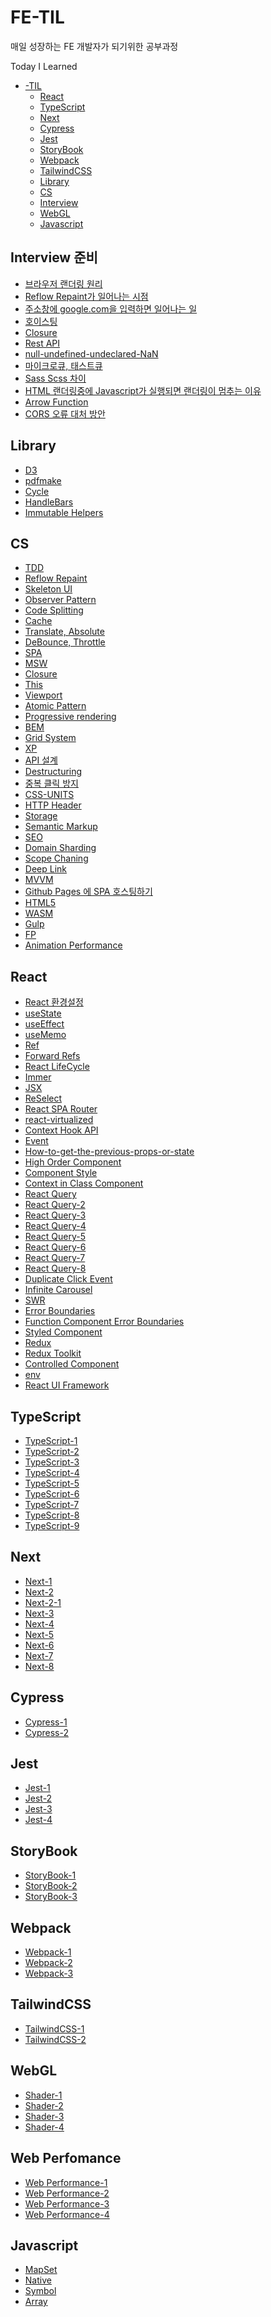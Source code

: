 # FE-TIL
매일 성장하는 FE 개발자가 되기위한 공부과정

Today I Learned<br>

- [-TIL](#FE-TIL)
  - [React](#react)
  - [TypeScript](#typescript)
  - [Next](#next)
  - [Cypress](#cypress)
  - [Jest](#jest)
  - [StoryBook](#storybook)
  - [Webpack](#webpack)
  - [TailwindCSS](#tailwindcss)
  - [Library](#library)
  - [CS](#cs)
  - [Interview](#interview-준비)
  - [WebGL](#webgl)
  - [Javascript](#javascript)
  
  
## Interview 준비
  - [브라우저 랜더링 원리](https://github.com/ohseungik/FE-TIL/blob/main/Interview/Browser%20Rendering%20(104).md)
  - [Reflow Repaint가 일어나는 시점](https://github.com/ohseungik/FE-TIL/blob/main/Interview/Reflow%20Repaint가%20일어나는%20시점%20(105).md)
  - [주소창에 google.com을 입력하면 일어나는 일](https://github.com/ohseungik/FE-TIL/blob/main/Interview/What%20happens%20when%20type%20google%20(106).md)
  - [호이스팅](https://github.com/ohseungik/FE-TIL/blob/main/Interview/Hoisting%20(107).md)
  - [Closure](https://github.com/ohseungik/FE-TIL/blob/main/Interview/Closure%20(108).md)
  - [Rest API](https://github.com/ohseungik/FE-TIL/blob/main/Interview/Rest%20API%20(109).md)
  - [null-undefined-undeclared-NaN](https://github.com/ohseungik/FE-TIL/blob/main/Interview/null%20undefined%20undeclared%20nan(110).md)
  - [마이크로큐, 태스트큐](https://github.com/ohseungik/FE-TIL/blob/main/Interview/microtask%20queue%20task%20queu%20(111).md)
  - [Sass Scss 차이](https://github.com/ohseungik/FE-TIL/blob/main/Interview/Sass%20Scss%20(112).md)
  - [HTML 랜더링중에 Javascript가 실행되면 랜더링이 멈추는 이유](https://github.com/ohseungik/FE-TIL/blob/main/Interview/Why%20stop%20rendering%20(113).md)
  - [Arrow Function](https://github.com/ohseungik/FE-TIL/blob/main/Interview/ES6%20Arrow%20Function%20(114).md)
  - [CORS 오류 대처 방안](https://github.com/ohseungik/FE-TIL/blob/main/Interview/CORS%20(115).md)

## Library
  - [D3](https://github.com/ohseungik/FE-TIL/blob/main/Library/D3%20(98).md)
  - [pdfmake](https://github.com/ohseungik/FE-TIL/blob/main/Library/pdfmake%20(99).md)
  - [Cycle](https://github.com/ohseungik/FE-TIL/blob/main/Library/Cycle%20(101).md)
  - [HandleBars](https://github.com/ohseungik/FE-TIL/blob/main/Library/HandleBars%20(102).md)
  - [Immutable Helpers](https://github.com/ohseungik/FE-TIL/blob/main/Library/Immutable%20Helpers%20(119).md)

## CS
  - [TDD](https://github.com/ohseungik/FE-TIL/blob/main/CS/TDD%20(47).md)
  - [Reflow Repaint](https://github.com/ohseungik/FE-TIL/blob/main/CS/Reflow%20Repaint%20(58).md)
  - [Skeleton UI](https://github.com/ohseungik/FE-TIL/blob/main/CS/Skeleton%20UI%20(59).md)
  - [Observer Pattern](https://github.com/ohseungik/FE-TIL/blob/main/CS/Observer%20Pattern%20(63).md)
  - [Code Splitting](https://github.com/ohseungik/FE-TIL/blob/main/CS/Code%20Splitting%20(66).md)
  - [Cache](https://github.com/ohseungik/FE-TIL/blob/main/CS/Cache%20(70).md)
  - [Translate, Absolute](https://github.com/ohseungik/FE-TIL/blob/main/CS/Translate,%20Absolute%20(71).md)
  - [DeBounce, Throttle](https://github.com/ohseungik/FE-TIL/blob/main/CS/DeBounce,%20Throttle%20(72).md)
  - [SPA](https://github.com/ohseungik/FE-TIL/blob/main/CS/SPA%20(76).md)
  - [MSW](https://github.com/ohseungik/FE-TIL/blob/main/CS/MSW%20(77).md)
  - [Closure](https://github.com/ohseungik/FE-TIL/blob/main/CS/Closure%20(78).md)
  - [This](https://github.com/ohseungik/FE-TIL/blob/main/CS/This%20(79).md)
  - [Viewport](https://github.com/ohseungik/FE-TIL/blob/main/CS/Viewport%20(80).md)
  - [Atomic Pattern](https://github.com/ohseungik/FE-TIL/blob/main/CS/Atomic%20Pattern%20(82).md)
  - [Progressive rendering](https://github.com/ohseungik/FE-TIL/blob/main/CS/Progressive%20rendering%20(83).md)
  - [BEM](https://github.com/ohseungik/FE-TIL/blob/main/CS/BEM%20(84).md)
  - [Grid System](https://github.com/ohseungik/FE-TIL/blob/main/CS/Grid%20System%20(85).md)
  - [XP](https://github.com/ohseungik/FE-TIL/blob/main/CS/XP%20(86).md)
  - [API 설계](https://github.com/ohseungik/FE-TIL/blob/main/CS/API%20설계%20(87).md) 
  - [Destructuring](https://github.com/ohseungik/FE-TIL/blob/main/CS/Destructuring%20(88).md) 
  - [중복 클릭 방지](https://github.com/ohseungik/FE-TIL/blob/main/CS/Double%20Click%20(89).md) 
  - [CSS-UNITS](https://github.com/ohseungik/FE-TIL/blob/main/CS/CSS-UNITS%20(90).md) 
  - [HTTP Header](https://github.com/ohseungik/FE-TIL/blob/main/CS/HTTP%20Header%20(91).md) 
  - [Storage](https://github.com/ohseungik/FE-TIL/blob/main/CS/Storage%20(93).md)
  - [Semantic Markup](https://github.com/ohseungik/FE-TIL/blob/main/CS/Semantic%20Markup%20(94).md)
  - [SEO](https://github.com/ohseungik/FE-TIL/blob/main/CS/SEO%20(95).md)
  - [Domain Sharding](https://github.com/ohseungik/FE-TIL/blob/main/CS/Domain%20Sharding%20(96).md)
  - [Scope Chaning](https://github.com/ohseungik/FE-TIL/blob/main/CS/Scope%20Chaning%20(97).md)
  - [Deep Link](https://github.com/ohseungik/FE-TIL/blob/main/CS/Deep%20Link%20(100).md)
  - [MVVM](https://github.com/ohseungik/FE-TIL/blob/main/CS/MVVM%20(103).md)
  - [Github Pages 에 SPA 호스팅하기](https://github.com/ohseungik/FE-TIL/blob/main/CS/Hosting%20SPA%20(116).md)
  - [HTML5](https://github.com/ohseungik/FE-TIL/blob/main/CS/HTML5%20(117).md)
  - [WASM](https://github.com/ohseungik/FE-TIL/blob/main/CS/WASM%20(120).md)
  - [Gulp](https://github.com/ohseungik/FE-TIL/blob/main/CS/Gulp%20(121).md)
  - [FP](https://github.com/ohseungik/FE-TIL/blob/main/CS/FP%20(122).md)
  - [Animation Performance](https://github.com/ohseungik/FE-TIL/blob/main/CS/Animation%20Performance%20(127).md)

## React
  - [React 환경설정](https://github.com/ohseungik/FE-TIL/blob/main/React/React%20%ED%99%98%EA%B2%BD%EC%84%A4%EC%A0%95%20(1).md)
  - [useState](https://github.com/ohseungik/FE-TIL/blob/main/React/useState%20(2).md)
  - [useEffect](https://github.com/ohseungik/FE-TIL/blob/main/React/useEffect%20(3).md)
  - [useMemo](https://github.com/ohseungik/FE-TIL/blob/main/React/useMemo%20(4).md)
  - [Ref](https://github.com/ohseungik/FE-TIL/blob/main/React/Ref%20(5).md)
  - [Forward Refs](https://github.com/ohseungik/FE-TIL/blob/main/React/Forward%20Refs%20(6).md)
  - [React LifeCycle](https://github.com/ohseungik/FE-TIL/blob/main/React/React%20LifeCycle%20(7).md)
  - [Immer](https://github.com/ohseungik/FE-TIL/blob/main/React/Immer%20(8).md)
  - [JSX](https://github.com/ohseungik/FE-TIL/blob/main/React/JSX%20(9).md)
  - [ReSelect](https://github.com/ohseungik/FE-TIL/blob/main/React/ReSelect%20(10).md)
  - [React SPA Router](https://github.com/ohseungik/FE-TIL/blob/main/React/React%20SPA%20Router%20(11).md)
  - [react-virtualized](https://github.com/ohseungik/FE-TIL/blob/main/React/react-virtualized%20(12).md)
  - [Context Hook API](https://github.com/ohseungik/FE-TIL/blob/main/React/Context%20Hook%20API%20(13).md)
  - [Event](https://github.com/ohseungik/FE-TIL/blob/main/React/Event%20(14).md)
  - [How-to-get-the-previous-props-or-state](https://github.com/ohseungik/FE-TIL/blob/main/React/How-to-get-the-previous-props-or-state%20(15).md)
  - [High Order Component](https://github.com/ohseungik/FE-TIL/blob/main/React/High%20Order%20Component%20(16).md)
  - [Component Style](https://github.com/ohseungik/FE-TIL/blob/main/React/Component%20Style%20(17).md)
  - [Context in Class Component](https://github.com/ohseungik/FE-TIL/blob/main/React/Context%20in%20Class%20Component%20(18).md)
  - [React Query](https://github.com/ohseungik/FE-TIL/blob/main/React/React%20Query/React%20Query%20(19).md)
  - [React Query-2](https://github.com/ohseungik/FE-TIL/blob/main/React/React%20Query/React%20Query-2%20(20).md)
  - [React Query-3](https://github.com/ohseungik/FE-TIL/blob/main/React/React%20Query/React%20Query-3%20(21).md)
  - [React Query-4](https://github.com/ohseungik/FE-TIL/blob/main/React/React%20Query/React%20Query-4%20(22).md)
  - [React Query-5](https://github.com/ohseungik/FE-TIL/blob/main/React/React%20Query/React%20Query-5%20(23).md)
  - [React Query-6](https://github.com/ohseungik/FE-TIL/blob/main/React/React%20Query/React%20Query-6%20(24).md)
  - [React Query-7](https://github.com/ohseungik/FE-TIL/blob/main/React/React%20Query/React%20Query-7%20(25).md)
  - [React Query-8](https://github.com/ohseungik/FE-TIL/blob/main/React/React%20Query/React%20Query-8%20(26).md)
  - [Duplicate Click Event](https://github.com/ohseungik/FE-TIL/blob/main/React/Duplicate%20Click%20Event%20(52).md)
  - [Infinite Carousel](https://github.com/ohseungik/FE-TIL/blob/main/React/Infinite%20Carousel%20(53).md) 
  - [SWR](https://github.com/ohseungik/FE-TIL/blob/main/React/SWR%20(54).md) 
  - [Error Boundaries](https://github.com/ohseungik/FE-TIL/blob/main/React/Error%20Boundaries%20(55).md) 
  - [Function Component Error Boundaries](https://github.com/ohseungik/FE-TIL/blob/main/React/Function%20Component%20Error%20Boundaries%20(56).md) 
  - [Styled Component](https://github.com/ohseungik/FE-TIL/blob/main/React/Styled%20Component%20(57).md) 
  - [Redux](https://github.com/ohseungik/FE-TIL/blob/main/React/Redux%20(64).md) 
  - [Redux Toolkit](https://github.com/ohseungik/FE-TIL/blob/main/React/Redux%20Toolkit%20(65).md) 
  - [Controlled Component](https://github.com/ohseungik/FE-TIL/blob/main/React/Controlled%20Component%20(75).md) 
  - [env](https://github.com/ohseungik/FE-TIL/blob/main/React/env%20(92).md)
  - [React UI Framework](https://github.com/ohseungik/FE-TIL/blob/main/React/UI%20Framework%20(118).md)

## TypeScript
  - [TypeScript-1](https://github.com/ohseungik/FE-TIL/blob/main/TypeScript/TypeScript-1%20(27).md)
  - [TypeScript-2](https://github.com/ohseungik/FE-TIL/blob/main/TypeScript/TypeScript-2%20(28).md)
  - [TypeScript-3](https://github.com/ohseungik/FE-TIL/blob/main/TypeScript/TypeScript-3%20(29).md)
  - [TypeScript-4](https://github.com/ohseungik/FE-TIL/blob/main/TypeScript/TypeScript-4%20(30).md)
  - [TypeScript-5](https://github.com/ohseungik/FE-TIL/blob/main/TypeScript/TypeScript-5%20(31).md)
  - [TypeScript-6](https://github.com/ohseungik/FE-TIL/blob/main/TypeScript/TypeScript-6%20(32).md)
  - [TypeScript-7](https://github.com/ohseungik/FE-TIL/blob/main/TypeScript/TypeScript-7%20(33).md)
  - [TypeScript-8](https://github.com/ohseungik/FE-TIL/blob/main/TypeScript/TypeScript-8%20(34).md)
  - [TypeScript-9](https://github.com/ohseungik/FE-TIL/blob/main/TypeScript/TypeScript-9%20(35).md)

## Next
  - [Next-1](https://github.com/ohseungik/FE-TIL/blob/main/Next/Next-1%20(36).md)
  - [Next-2](https://github.com/ohseungik/FE-TIL/blob/main/Next/Next-2%20(37).md)
  - [Next-2-1](https://github.com/ohseungik/FE-TIL/blob/main/Next/Next-2-1%20(38).md)
  - [Next-3](https://github.com/ohseungik/FE-TIL/blob/main/Next/Next-3%20(39).md)
  - [Next-4](https://github.com/ohseungik/FE-TIL/blob/main/Next/Next-4%20(40).md)
  - [Next-5](https://github.com/ohseungik/FE-TIL/blob/main/Next/Next-5%20(41).md)
  - [Next-6](https://github.com/ohseungik/FE-TIL/blob/main/Next/Next-6%20(42).md)
  - [Next-7](https://github.com/ohseungik/FE-TIL/blob/main/Next/Next-7%20(43).md)
  - [Next-8](https://github.com/ohseungik/FE-TIL/blob/main/Next/Next-8%20(44).md)
  
## Cypress
  - [Cypress-1](https://github.com/ohseungik/FE-TIL/blob/main/Cypress/Cypress-1%20(45).md)
  - [Cypress-2](https://github.com/ohseungik/FE-TIL/blob/main/Cypress/Cypress-2%20(46).md)

## Jest
  - [Jest-1](https://github.com/ohseungik/FE-TIL/blob/main/Jest/Jest-1%20(48).md)
  - [Jest-2](https://github.com/ohseungik/FE-TIL/blob/main/Jest/Jest-2%20(49).md)
  - [Jest-3](https://github.com/ohseungik/FE-TIL/blob/main/Jest/Jest-3%20(50).md)
  - [Jest-4](https://github.com/ohseungik/FE-TIL/blob/main/Jest/Jest-4%20(51).md)

## StoryBook
  - [StoryBook-1](https://github.com/ohseungik/FE-TIL/blob/main/StoryBook/StoryBook-1%20(60).md)
  - [StoryBook-2](https://github.com/ohseungik/FE-TIL/blob/main/StoryBook/StoryBook-2%20(61).md)
  - [StoryBook-3](https://github.com/ohseungik/FE-TIL/blob/main/StoryBook/StoryBook-3%20(62).md)

## Webpack
  - [Webpack-1](https://github.com/ohseungik/FE-TIL/blob/main/Webpack/Webpack-1%20(67).md)
  - [Webpack-2](https://github.com/ohseungik/FE-TIL/blob/main/Webpack/Webpack-2%20(68).md)
  - [Webpack-3](https://github.com/ohseungik/FE-TIL/blob/main/Webpack/Webpack-3%20(69).md)

## TailwindCSS
  - [TailwindCSS-1](https://github.com/ohseungik/FE-TIL/blob/main/TailwindCSS/TailwindCSS-1%20(73).md)
  - [TailwindCSS-2](https://github.com/ohseungik/FE-TIL/blob/main/TailwindCSS/TailwindCSS-2%20(74).md)

## WebGL
  - [Shader-1](https://github.com/ohseungik/FE-TIL/blob/main/WebGL/Shader-1%20(123).md)
  - [Shader-2](https://github.com/ohseungik/FE-TIL/blob/main/WebGL/Shader-2%20(124).md)
  - [Shader-3](https://github.com/ohseungik/FE-TIL/blob/main/WebGL/Shader-3%20(125).md)
  - [Shader-4](https://github.com/ohseungik/FE-TIL/blob/main/WebGL/Shader-4%20(126).md)

## Web Perfomance
  - [Web Performance-1](https://github.com/ohseungik/FE-TIL/blob/main/Web%20Performance/Web%20Performance-1%20(128).md)
  - [Web Performance-2](https://github.com/ohseungik/FE-TIL/blob/main/Web%20Performance/Web%20Performance-2%20(129).md)
  - [Web Performance-3](https://github.com/ohseungik/FE-TIL/blob/main/Web%20Performance/Web%20Performance-3%20(130).md)
  - [Web Performance-4](https://github.com/ohseungik/FE-TIL/blob/main/Web%20Performance/Web%20Performance-4%20(131).md)

## Javascript
  - [MapSet](https://github.com/ohseungik/FE-TIL/blob/main/Javascript/MapSet%20(132).md)
  - [Native](https://github.com/ohseungik/FE-TIL/blob/main/Javascript/Native%20(133).md)
  - [Symbol](https://github.com/ohseungik/FE-TIL/blob/main/Javascript/Symbol%20(134).md)
  - [Array](https://github.com/ohseungik/FE-TIL/blob/main/Javascript/Array%20(135).md)
